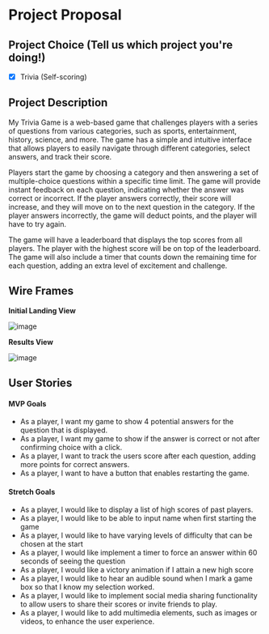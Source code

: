 # Project Proposal

## Project Choice (Tell us which project you're doing!)

- [X] Trivia (Self-scoring)

## Project Description 

My Trivia Game is a web-based game that challenges players with a series of questions from various categories, such as sports, entertainment, history, science, and more. The game has a simple and intuitive interface that allows players to easily navigate through different categories, select answers, and track their score.

Players start the game by choosing a category and then answering a set of multiple-choice questions within a specific time limit. The game will provide instant feedback on each question, indicating whether the answer was correct or incorrect. If the player answers correctly, their score will increase, and they will move on to the next question in the category. If the player answers incorrectly, the game will deduct points, and the player will have to try again.

The game will have a leaderboard that displays the top scores from all players. The player with the highest score will be on top of the leaderboard. The game will also include a timer that counts down the remaining time for each question, adding an extra level of excitement and challenge.

## Wire Frames

**Initial Landing View**

![image](/initialwireframe.png)

**Results View**

![image](/winnerwireframe.png)

## User Stories

#### MVP Goals

- As a player, I want my game to show 4 potential answers for the question that is displayed.
- As a player, I want my game to show if the answer is correct or not after confirming choice with a click.
- As a player, I want to track the users score after each question, adding more points for correct answers.
- As a player, I want to have a button that enables restarting the game.

#### Stretch Goals

- As a player, I would like to display a list of high scores of past players.
- As a player, I would like to be able to input name when first starting the game
- As a player, I would like to have varying levels of difficulty that can be chosen at the start
- As a player, I would like implement a timer to force an answer within 60 seconds of seeing the question
- As a player, I would like a victory animation if I attain a new high score
- As a player, I would like to hear an audible sound when I mark a game box so that I know my selection worked.
- As a player, I would like to implement social media sharing functionality to allow users to share their scores or invite friends to play.
- As a player, I would like to add multimedia elements, such as images or videos, to enhance the user experience.